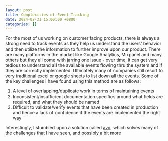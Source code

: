 ```yaml
---
layout: post
title: Complexities of Event Tracking
date: 2024-08-31 15:00:00 +0800
categories: []
---
```


For the most of us working on customer facing products, there is always a strong need to track events as they help us understand the users' behavior and then utilize the information to further improve upon our product. There are many platforms in the market like Google Analytics, Mixpanel and many others but they all come with jarring one issue - over time, it can get very tedious to understand all the available events flowing thru the system and if they are correctly implemented. Ultimately many of companies still resort to very traditional excel or google sheets to list down all the events. Some of the key challenges I have found using this method are as follows:
1. A level of overlapping/duplicate work in terms of maintaining events
2. Inconsistent/insufficient documentation specifics around what fields are required, and what they should be named
3. Difficult to validate/verify events that have been created in production and hence a lack of confidence if the events are implemented the right way

Interestingly, I stumbled upon a solution called [avo](https://www.avo.app/), which solves many of the challenges that I have seen, and possibly a bit more
